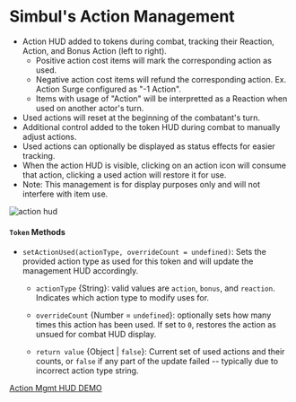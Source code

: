 # Simbul's Action Management

- Action HUD added to tokens during combat, tracking their Reaction, Action, and Bonus Action (left to right).
  - Positive action cost items will mark the corresponding action as used.
  - Negative action cost items will refund the corresponding action. Ex. Action Surge configured as "-1 Action".
  - Items with usage of "Action" will be interpretted as a Reaction when used on another actor's turn.
- Used actions will reset at the beginning of the combatant's turn.
- Additional control added to the token HUD during combat to manually adjust actions.
- Used actions can optionally be displayed as status effects for easier tracking.
- When the action HUD is visible, clicking on an action icon will consume that action, clicking a used action will restore it for use.
- Note: This management is for display purposes only and will not interfere with item use.

![action hud](https://github.com/vtt-lair/simbuls-action-management/assets/33215552/e16d3e86-27e0-48d7-87ba-4c825edb23f4)

#### `Token` Methods

- `setActionUsed(actionType, overrideCount = undefined)`: Sets the provided action type as used for this token and will update the management HUD accordingly.
  - `actionType` {String}: valid values are `action`, `bonus`, and `reaction`. Indicates which action type to modify uses for.
  - `overrideCount` {Number = `undefined`}: optionally sets how many times this action has been used. If set to `0`, restores the action as unsued for combat HUD display.

  - `return value` {Object | `false`}: Current set of used actions and their counts, or `false` if any part of the update failed -- typically due to incorrect action type string.

[Action Mgmt HUD DEMO](https://github.com/vtt-lair/simbuls-action-management/assets/33215552/bf1e5410-3f4f-4725-ae70-e6186eabd434)

